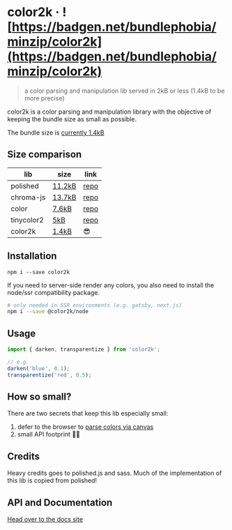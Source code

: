 # color2k · ![https://badgen.net/bundlephobia/minzip/color2k](https://badgen.net/bundlephobia/minzip/color2k)

> a color parsing and manipulation lib served in 2kB or less (1.4kB to be more precise)

color2k is a color parsing and manipulation library with the objective of keeping the bundle size as small as possible.

The bundle size is [currently 1.4kB](https://bundlephobia.com/result?p=color2k)

## Size comparison

| lib        | size                                                  | link                                                  |
| ---------- | ----------------------------------------------------- | ----------------------------------------------------- |
| polished   | [11.2kB](https://bundlephobia.com/result?p=polished)  | [repo](https://github.com/styled-components/polished) |
| chroma-js  | [13.7kB](https://bundlephobia.com/result?p=chroma-js) | [repo](https://github.com/gka/chroma.js)              |
| color      | [7.6kB](https://bundlephobia.com/result?p=color)      | [repo](https://github.com/Qix-/color)                 |
| tinycolor2 | [5kB](https://bundlephobia.com/result?p=tinycolor2)   | [repo](https://github.com/bgrins/TinyColor)           |
| color2k    | [1.4kB](https://bundlephobia.com/result?p=color2k)    | 😎                                                    |

## Installation

```
npm i --save color2k
```

If you need to server-side render any colors, you also need to install the node/ssr compatibility package.

```bash
# only needed in SSR environments (e.g. gatsby, next.js)
npm i --save @color2k/node
```

## Usage

```js
import { darken, transparentize } from 'color2k';

// e.g.
darken('blue', 0.1);
transparentize('red', 0.5);
```

## How so small?

There are two secrets that keep this lib especially small:

1. defer to the browser to [parse colors via canvas](https://github.com/ricokahler/color2k/blob/23589d4c6a9dc281d111f35bc2058a3fbf1bd805/packages/parse-to-rgba/src/index.ts#L63)
2. small API footprint 🤷‍♀️

## Credits

Heavy credits goes to polished.js and sass. Much of the implementation of this lib is copied from polished!

<!-- DOCS-END -->

## API and Documentation

[Head over to the docs site](https://color2k.com)
